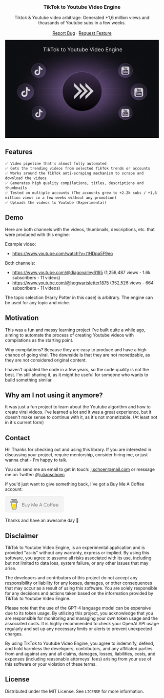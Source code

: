 <a name="readme-top"></a>

<br />
<div align="center">

<h3 align="center">TikTok to Youtube Video Engine</h3>

  <p align="center">
    Tiktok & Youtube video arbitrage. Generated +1,6 million views and thousands of Youtube subs in a few weeks. 
    <br />
    <br />
    <a href="https://github.com/ntegrals/voice-assistant/issues">Report Bug</a>
    ·
    <a href="https://github.com/ntegrals/voice-assistant/issues">Request Feature</a>
  </p>
</div>
<a href="https://github.com/ntegrals/voice-assistant">
    <img src="images/header.png" alt="Logo">
  </a>

## Features

    ✅ Video pipeline that's almost fully automated
    ✅ Gets the trending videos from selected TikTok trends or accounts
    ✅ Works around the TikTok anti-scraping mechanism to scrape and download the videos
    ✅ Generates high quality compilations, titles, descriptions and thumbnails
    ✅ Tested on multiple accounts (The accounts grew to +2.2k subs / +1,6 million views in a few weeks without any promotion)
    ✅ Uploads the videos to Youtube (Experimental)

## Demo

Here are both channels with the videos, thumbnails, descriptions, etc. that were produced with this engine:

Example video:

- https://www.youtube.com/watch?v=t1HDpa5F9eo

Both channels:

- https://www.youtube.com/@diagonalley6185 (1,258,487 views - 1.6k subscribers - 11 videos)
- https://www.youtube.com/@hogwartsletter1875 (352,526 views - 664 subscribers - 11 videos)

The topic selection (Harry Potter in this case) is arbitrary. The engine can be used for any topic and niche.

## Motivation

This was a fun and messy learning project I've built quite a while ago, aiming to automate the process of creating Youtube videos with compilations as the starting point.

Why compilations? Because they are easy to produce and have a high chance of going viral. The downside is that they are not monetizable, as they are not considered original content.

I haven't updated the code in a few years, so the code quality is not the best. I'm still sharing it, as it might be useful for someone who wants to build something similar.

## Why am I not using it anymore?

It was just a fun project to learn about the Youtube algorithm and how to create viral videos. I've learned a lot and it was a great experience, but it doesn't make sense to continue with it, as it's not monetizable. (At least not in it's current form)

## Contact

Hi! Thanks for checking out and using this library. If you are interested in discussing your project, require mentorship, consider hiring me, or just wanna chat - I'm happy to talk.

You can send me an email to get in touch: j.schoen@mail.com or message me on Twitter: [@julianschoen](https://twitter.com/julianschoen)

If you'd just want to give something back, I've got a Buy Me A Coffee account:

<a href="https://www.buymeacoffee.com/ntegrals">
<img src="images/buymeacoffee.png" alt="buymeacoffee" width="192">
</a>

Thanks and have an awesome day 👋

## Disclaimer

TikTok to Youtube Video Engine, is an experimental application and is provided "as-is" without any warranty, express or implied. By using this software, you agree to assume all risks associated with its use, including but not limited to data loss, system failure, or any other issues that may arise.

The developers and contributors of this project do not accept any responsibility or liability for any losses, damages, or other consequences that may occur as a result of using this software. You are solely responsible for any decisions and actions taken based on the information provided by TikTok to Youtube Video Engine.

Please note that the use of the GPT-4 language model can be expensive due to its token usage. By utilizing this project, you acknowledge that you are responsible for monitoring and managing your own token usage and the associated costs. It is highly recommended to check your OpenAI API usage regularly and set up any necessary limits or alerts to prevent unexpected charges.

By using TikTok to Youtube Video Engine, you agree to indemnify, defend, and hold harmless the developers, contributors, and any affiliated parties from and against any and all claims, damages, losses, liabilities, costs, and expenses (including reasonable attorneys' fees) arising from your use of this software or your violation of these terms.

<!-- LICENSE -->

## License

Distributed under the MIT License. See `LICENSE` for more information.
